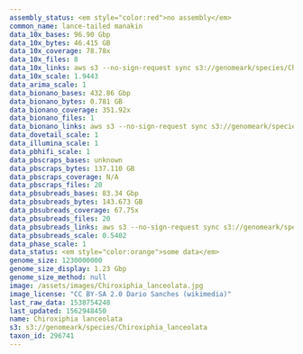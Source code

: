 ```yaml
---
assembly_status: <em style="color:red">no assembly</em>
common_name: lance-tailed manakin
data_10x_bases: 96.90 Gbp
data_10x_bytes: 46.415 GB
data_10x_coverage: 78.78x
data_10x_files: 8
data_10x_links: aws s3 --no-sign-request sync s3://genomeark/species/Chiroxiphia_lanceolata/bChiLan1/genomic_data/10x/ .<br>
data_10x_scale: 1.9443
data_arima_scale: 1
data_bionano_bases: 432.86 Gbp
data_bionano_bytes: 0.781 GB
data_bionano_coverage: 351.92x
data_bionano_files: 1
data_bionano_links: aws s3 --no-sign-request sync s3://genomeark/species/Chiroxiphia_lanceolata/bChiLan1/genomic_data/bionano/ .<br>
data_dovetail_scale: 1
data_illumina_scale: 1
data_pbhifi_scale: 1
data_pbscraps_bases: unknown
data_pbscraps_bytes: 137.110 GB
data_pbscraps_coverage: N/A
data_pbscraps_files: 20
data_pbsubreads_bases: 83.34 Gbp
data_pbsubreads_bytes: 143.673 GB
data_pbsubreads_coverage: 67.75x
data_pbsubreads_files: 20
data_pbsubreads_links: aws s3 --no-sign-request sync s3://genomeark/species/Chiroxiphia_lanceolata/bChiLan1/genomic_data/pacbio/ . --exclude "*scraps.bam* --exclude "*ccs.bam*"<br>
data_pbsubreads_scale: 0.5402
data_phase_scale: 1
data_status: <em style="color:orange">some data</em>
genome_size: 1230000000
genome_size_display: 1.23 Gbp
genome_size_method: null
image: /assets/images/Chiroxiphia_lanceolata.jpg
image_license: "CC BY-SA 2.0 Dario Sanches (wikimedia)"
last_raw_data: 1538754248
last_updated: 1562948450
name: Chiroxiphia lanceolata
s3: s3://genomeark/species/Chiroxiphia_lanceolata
taxon_id: 296741
---
```

